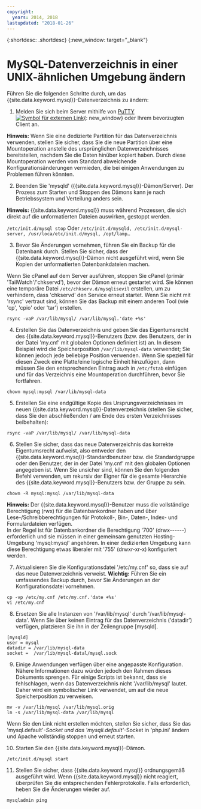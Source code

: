 ```yaml
---
copyright:
  years: 2014, 2018
lastupdated: "2018-01-26"
---
```


{:shortdesc: .shortdesc}
{:new_window: target="_blank"}

# MySQL-Datenverzeichnis in einer UNIX-ähnlichen Umgebung ändern

Führen Sie die folgenden Schritte durch, um das {{site.data.keyword.mysql}}-Datenverzeichnis zu ändern:

1. Melden Sie sich beim Server mithilfe von [PuTTY ![Symbol für externen Link](../../icons/launch-glyph.svg "Symbol für externen Link")](http://www.chiark.greenend.org.uk/~sgtatham/putty/download.html){: new_window} oder Ihrem bevorzugten Client an.

  **Hinweis:** Wenn Sie eine dedizierte Partition für das Datenverzeichnis verwenden, stellen Sie sicher, dass Sie die neue Partition über eine Mountoperation anstelle des ursprünglichen Datenverzeichnisses bereitstellen, nachdem Sie die Daten hinüber kopiert haben. Durch diese Mountoperation werden vom Standard abweichende Konfigurationsänderungen vermieden, die bei einigen Anwendungen zu Problemen führen könnten.

2. Beenden Sie 'mysqld' ({{site.data.keyword.mysql}}-Dämon/Server). Der Prozess zum Starten und Stoppen des Dämons kann je nach Betriebssystem und Verteilung anders sein.

  **Hinweis:** {{site.data.keyword.mysql}} muss während Prozessen, die sich direkt auf die unformatierten Dateien auswirken, gestoppt werden.

  `/etc/init.d/mysql stop`
  Oder
  `/etc/init.d/mysqld, /etc/init.d/mysql-server, /usr/loca/etc/init.d/mysql, /opt/lamp…`

3. Bevor Sie Änderungen vornehmen, führen Sie ein Backup für die Datenbank durch. Stellen Sie sicher, dass der {{site.data.keyword.mysql}}-Dämon nicht ausgeführt wird, wenn Sie Kopien der unformatierten Datenbankdateien machen. <!--(or be good at flushing and locking)-->

  Wenn Sie cPanel auf dem Server ausführen, stoppen Sie cPanel (primär 'TailWatch'/'chkservd'), bevor der Dämon erneut gestartet wird. Sie können eine temporäre Datei `/etc/chkserv.d/mysqlisevil` erstellen, um zu verhindern, dass 'chkservd' den Service erneut startet. Wenn Sie nicht mit 'rsync' vertraut sind, können Sie das Backup mit einem anderen Tool (wie 'cp', 'cpio' oder 'tar') erstellen.

  `rsync -vaP /var/lib/mysql/ /var/lib/mysql.'date +%s'`

4. Erstellen Sie das Datenverzeichnis und geben Sie das Eigentumsrecht des {{site.data.keyword.mysql}}-Benutzers (bzw. des Benutzers, der in der Datei 'my.cnf' mit globalen Optionen definiert ist) an. In diesem Beispiel wird die Speicherposition `/var/lib/mysql-data` verwendet; Sie können jedoch jede beliebige Position verwenden. Wenn Sie speziell für diesen Zweck eine Platte/eine logische Einheit hinzufügen, dann müssen Sie den entsprechenden Eintrag auch in `/etc/fstab` einfügen und für das Verzeichnis eine Mountoperation durchführen, bevor Sie fortfahren.

  `chown mysql:mysql /var/lib/mysql-data`

5. Erstellen Sie eine endgültige Kopie des Ursprungsverzeichnisses im neuen {{site.data.keyword.mysql}}-Datenverzeichnis (stellen Sie sicher, dass Sie den abschließenden / am Ende des ersten Verzeichnisses beibehalten):

  `rsync -vaP /var/lib/mysql/ /var/lib/mysql-data`

6. Stellen Sie sicher, dass das neue Datenverzeichnis das korrekte Eigentumsrecht aufweist, also entweder den {{site.data.keyword.mysql}}-Standardbenutzer bzw. die Standardgruppe oder den Benutzer, der in der Datei 'my.cnf' mit den globalen Optionen angegeben ist. Wenn Sie unsicher sind, können Sie den folgenden Befehl verwenden, um rekursiv der Eigner für die gesamte Hierarchie des {{site.data.keyword.mysql}}-Benutzers bzw. der Gruppe zu sein.

  `chown -R mysql:mysql /var/lib/mysql-data`

  **Hinweis:** Der {{site.data.keyword.mysql}}-Benutzer muss die vollständige Berechtigung (rwx) für die Datenbankordner haben und über Lese-/Schreibberechtigungen für Protokoll-, Bin-, Daten-, Index- und Formulardateien verfügen.<br/>
In der Regel ist für Datenbankordner die Berechtigung '700' (drwx------) erforderlich und sie müssen in einer gemeinsam genutzten Hosting-Umgebung 'mysql:mysql' angehören. In einer dedizierten Umgebung kann diese Berechtigung etwas liberaler mit '755' (drwxr-xr-x) konfiguriert werden.

7. Aktualisieren Sie die Konfigurationsdatei '/etc/my.cnf' so, dass sie auf das neue Datenverzeichnis verweist. 
  **Wichtig:** Führen Sie ein umfassendes Backup durch, bevor Sie Änderungen an der Konfigurationsdatei vornehmen.

  `cp -vp /etc/my.cnf /etc/my.cnf.'date +%s'`<br/>
  `vi /etc/my.cnf`

8. Ersetzen Sie alle Instanzen von '/var/lib/mysql' durch '/var/lib/mysql-data'. Wenn Sie über keinen Eintrag für das Datenverzeichnis ('datadir') verfügen, platzieren Sie ihn in der Zeilengruppe [mysqld].

  `[mysqld]`<br/>
  `user = mysql`<br/>
  `datadir = /var/lib/mysql-data`<br/>
  `socket =  /var/lib/mysql-datal/mysql.sock`<br/>

9. Einige Anwendungen verfügen über eine angepasste Konfiguration. Nähere Informationen dazu würden jedoch den Rahmen dieses Dokuments sprengen. Für einige Scripts ist bekannt, dass sie fehlschlagen, wenn das Datenverzeichnis nicht '/var/lib/mysql' lautet. Daher wird ein symbolischer Link verwendet, um auf die neue Speicherposition zu verweisen. <!--(first, moving the old data directory out of the way)-->

  `mv -v /var/lib/mysql /var/lib/mysql.orig`<br/>
  `ln -s /var/lib/mysql-data /var/lib/mysql`<br/>

  Wenn Sie den Link nicht erstellen möchten, stellen Sie sicher, dass Sie das 'mysql.default'_-Socket und das 'mysqli.default'_-Socket in 'php.ini' ändern und Apache vollständig stoppen und erneut starten.

10. Starten Sie den {{site.data.keyword.mysql}}-Dämon.

  `/etc/init.d/mysql start`

11. Stellen Sie sicher, dass {{site.data.keyword.mysql}} ordnungsgemäß ausgeführt wird. Wenn {{site.data.keyword.mysql}} nicht reagiert, überprüfen Sie die entsprechenden Fehlerprotokolle. Falls erforderlich, heben Sie die Änderungen wieder auf.

  `mysqladmin ping`
